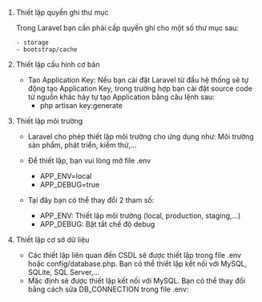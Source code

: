 1.  Thiết lập quyền ghi thư mục

    Trong Laravel bạn cần phải cấp quyền ghi cho một số thư mục sau:

        - storage
        - bootstrap/cache

2.  Thiết lập cấu hình cơ bản

    - Tạo Application Key: Nếu bạn cài đặt Laravel từ đầu hệ thống sẽ tự động tạo Application Key,
      trong trường hợp bạn cài đặt source code từ nguồn khác hãy tự tạo Application bằng câu lệnh sau:
      - php artisan key:generate

3.  Thiết lập môi trường

    - Laravel cho phép thiết lập môi trường cho ứng dụng như: Môi trường sản phẩm, phát triển, kiểm thử,…

    - Để thiết lập, bạn vui lòng mở file .env
      - APP_ENV=local
      - APP_DEBUG=true
    - Tại đây bạn có thể thay đổi 2 tham số:

      - APP_ENV: Thiết lập môi trường (local, production, staging,…)
      - APP_DEBUG: Bật tắt chế độ debug

4.  Thiết lập cơ sở dữ liệu

    - Các thiết lập liên quan đến CSDL sẽ được thiết lập trong file .env hoặc config/database.php. Bạn có thể thiết lập kết nối với MySQL, SQLite, SQL Server,…
    - Mặc định sẽ được thiết lập kết nối với MySQL. Bạn có thể thay đổi bằng cách sửa DB_CONNECTION trong file .env:
